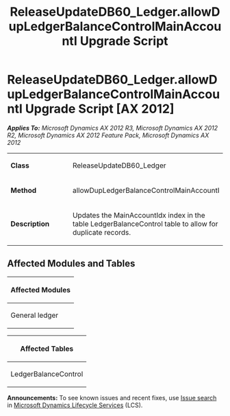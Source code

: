 ﻿---
title: ReleaseUpdateDB60_Ledger.allowDupLedgerBalanceControlMainAccountI Upgrade Script
TOCTitle: ReleaseUpdateDB60_Ledger.allowDupLedgerBalanceControlMainAccountI Upgrade Script
ms:assetid: ddfc369b-1097-211a-ecf5-75a8668ed43c
ms:mtpsurl: https://msdn.microsoft.com/en-us/library/JJ737226(v=AX.60)
ms:contentKeyID: 49711668
ms.date: 05/18/2015
mtps_version: v=AX.60
---

# ReleaseUpdateDB60\_Ledger.allowDupLedgerBalanceControlMainAccountI Upgrade Script [AX 2012]


_**Applies To:** Microsoft Dynamics AX 2012 R3, Microsoft Dynamics AX 2012 R2, Microsoft Dynamics AX 2012 Feature Pack, Microsoft Dynamics AX 2012_

<table>
<colgroup>
<col style="width: 50%" />
<col style="width: 50%" />
</colgroup>
<tbody>
<tr class="odd">
<td><p><strong>Class</strong></p></td>
<td><p>ReleaseUpdateDB60_Ledger</p></td>
</tr>
<tr class="even">
<td><p><strong>Method</strong></p></td>
<td><p>allowDupLedgerBalanceControlMainAccountI</p></td>
</tr>
<tr class="odd">
<td><p><strong>Description</strong></p></td>
<td><p>Updates the MainAccountIdx index in the table LedgerBalanceControl table to allow for duplicate records.</p></td>
</tr>
</tbody>
</table>


## Affected Modules and Tables

<table>
<colgroup>
<col style="width: 100%" />
</colgroup>
<thead>
<tr class="header">
<th><p>Affected Modules</p></th>
</tr>
</thead>
<tbody>
<tr class="odd">
<td><p>General ledger</p></td>
</tr>
</tbody>
</table>


<table>
<colgroup>
<col style="width: 100%" />
</colgroup>
<thead>
<tr class="header">
<th><p>Affected Tables</p></th>
</tr>
</thead>
<tbody>
<tr class="odd">
<td><p>LedgerBalanceControl</p></td>
</tr>
</tbody>
</table>

  
**Announcements:** To see known issues and recent fixes, use [Issue search](http://go.microsoft.com/fwlink/?linkid=389258) in [Microsoft Dynamics Lifecycle Services](http://go.microsoft.com/fwlink/?linkid=306505) (LCS).

